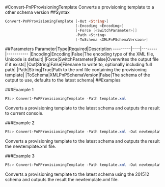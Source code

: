 #Convert-PnPProvisioningTemplate
Converts a provisioning template to a other schema version
##Syntax
```powershell
Convert-PnPProvisioningTemplate [-Out <String>]
                                [-Encoding <Encoding>]
                                [-Force [<SwitchParameter>]]
                                -Path <String>
                                [-ToSchema <XMLPnPSchemaVersion>]
```


##Parameters
Parameter|Type|Required|Description
---------|----|--------|-----------
|Encoding|Encoding|False|The encoding type of the XML file, Unicode is default|
|Force|SwitchParameter|False|Overwrites the output file if it exists|
|Out|String|False|Filename to write to, optionally including full path|
|Path|String|True|Path to the xml file containing the provisioning template|
|ToSchema|XMLPnPSchemaVersion|False|The schema of the output to use, defaults to the latest schema|
##Examples

###Example 1
```powershell
PS:> Convert-PnPProvisioningTemplate -Path template.xml
```
Converts a provisioning template to the latest schema and outputs the result to current console.

###Example 2
```powershell
PS:> Convert-PnPProvisioningTemplate -Path template.xml -Out newtemplate.xml
```
Converts a provisioning template to the latest schema and outputs the result the newtemplate.xml file.

###Example 3
```powershell
PS:> Convert-PnPProvisioningTemplate -Path template.xml -Out newtemplate.xml -ToSchema V201512
```
Converts a provisioning template to the latest schema using the 201512 schema and outputs the result the newtemplate.xml file.
